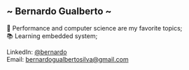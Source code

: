 ## ~ Bernardo Gualberto ~

🚀 Performance and computer science are my favorite topics; <br />
📚 Learning embedded system;

LinkedIn: [@bernardo](https://www.linkedin.com/in/bernardo-gualberto-32883b257/) <br />
Email: [bernardogualbertosilva@gmail.com](mailto:bernardogualbertosilva@gmail.com)
